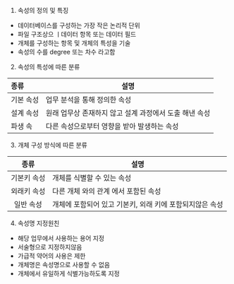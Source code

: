 1) 속성의 정의 및 특징
- 데이터베이스를 구성하는 가장 작은 논리적 단위
- 파일 구조상으 ㅣ데이터 항목 또는 데이터 필드
- 개체를 구성하는 항목 및 개체의 특성을 기술
- 속성의 수를 degree 또는 차수 라고함
2) 속성의 특성에 따른 분류

| 종류    | 설명                              |
| :---- | ------------------------------- |
| 기본 속성 | 업무 분석을 통해 정의한 속성                |
| 설계 속성 | 원래 업무상 존재하지 않고 설계 과정에서 도출 해낸 속성 |
| 파생 속  | 다른 속성으로부터 영향을 받아 발생하는 속성        |
3) 개체 구성 방식에 따른 분류

|   종류   | 설명                               |
| :----: | -------------------------------- |
| 기본키 속성 | 개체를 식별할 수 있는 속성                  |
| 외래키 속성 | 다른 개체 와의 관계 에서 포함된 속성            |
| 일반 속성  | 개체에 포함되어 있고 기본키, 외래 키에 포함되지않은 속성 |
4) 속성명 지정원친
- 해당 업무에서 사용하는 용어 지정
- 서술형으로 지정하지않음
- 가급적 약어의 사용은 제한
- 개체명은 속성명으로 사용할 수 없음
- 개체에서 유일하게 식별가능하도록 지정
